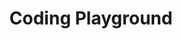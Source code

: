 ---
title: "Coding Playground"
description: "A collection of coding experiments, problem-solving challenges, and implementations from books and courses. A space to learn, explore, and build without limits."
url: "https://github.com/AmrBr/Coding-playground.git"
featured: false
techs:
    - Python
---